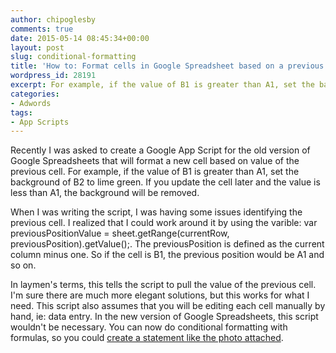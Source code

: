 ```yaml
---
author: chipoglesby
comments: true
date: 2015-05-14 08:45:34+00:00
layout: post
slug: conditional-formatting
title: 'How to: Format cells in Google Spreadsheet based on a previous cells value'
wordpress_id: 28191
excerpt: For example, if the value of B1 is greater than A1, set the background of B2 to lime green.
categories:
- Adwords
tags:
- App Scripts
---
```


Recently I was asked to create a Google App Script for the old version of Google Spreadsheets that will format a new cell based on value of the previous cell. For example, if the value of B1 is greater than A1, set the background of B2 to lime green. If you update the cell later and the value is less than A1, the background will be removed.
<script src="https://gist.github.com/chipoglesby/af7ff46fd33094118e48.js"></script>
When I was writing the script, I was having some issues identifying the previous cell. I realized that I could work around it by using the varible: var previousPositionValue = sheet.getRange(currentRow, previousPosition).getValue();. The previousPosition is defined as the current column minus one. So if the cell is B1, the previous position would be A1 and so on.

In laymen's terms, this tells the script to pull the value of the previous cell. I'm sure there are much more elegant solutions, but this works for what I need. This script also assumes that you will be editing each cell manually by hand, ie: data entry. In the new version of Google Spreadsheets, this script wouldn't be necessary. You can now do conditional formatting with formulas, so you could [create a statement like the photo attached](http://www.chipoglesby.com/wp-content/uploads/2015/05/formatting.png).
